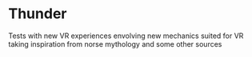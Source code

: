 # Thunder
Tests with new VR experiences envolving new mechanics suited for VR taking inspiration from norse mythology and some other sources
